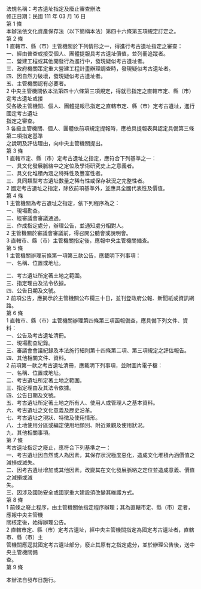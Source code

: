 法規名稱：考古遺址指定及廢止審查辦法  
修正日期：民國 111 年 03 月 16 日  
第 1 條  
本辦法依文化資產保存法（以下簡稱本法）第四十六條第五項規定訂定之。  
第 2 條  
1 直轄市、縣（市）主管機關於下列情形之一，得進行考古遺址指定之審查：  
一、經由普查或接受個人、團體提報具考古遺址價值，並列冊追蹤者。  
二、營建工程或其他開發行為進行中，發現疑似考古遺址者。  
三、政府機關策定重大營建工程計畫辦理調查時，發現疑似考古遺址者。  
四、因自然力破壞，發現疑似考古遺址者。  
五、主管機關認有必要者。  
2 中央主管機關依本法第四十六條第三項規定，得就已指定之直轄市定、縣（市）定考古遺址或接  
受各級主管機關、個人、團體提報已指定之直轄市定、縣（市）定考古遺址，進行國定考古遺址  
指定之審查。  
3 各級主管機關、個人、團體依前項規定提報時，應檢具提報表與認定具備第三條第二項指定基準  
之說明及評估理由，向中央主管機關提出。  
第 3 條  
1 直轄市定、縣（市）定考古遺址之指定，應符合下列基準之一：  
一、具文化發展脈絡中之定位及學術研究史上之意義者。  
二、具文化堆積內涵之特殊性及豐富性者。  
三、具同類型考古遺址數量之稀有性或保存狀況之完整性者。  
2 國定考古遺址之指定，除依前項基準外，並應具全國代表性及價值。  
第 4 條  
1 主管機關為考古遺址之指定，依下列程序為之：  
一、現場勘查。  
二、經審議會審議通過。  
三、作成指定處分，辦理公告，並通知處分相對人。  
2 主管機關於審議會審議前，得召開公聽會或說明會。  
3 直轄市、縣（市）主管機關指定後，應報中央主管機關備查。  
第 5 條  
1 主管機關辦理前條第一項第三款公告，應載明下列事項：  
一、名稱、位置或地址。  


二、考古遺址所定著土地之範圍。  
三、指定理由及法令依據。  
四、公告日期及文號。  
2 前項公告，應揭示於主管機關公布欄三十日，並刊登政府公報、新聞紙或資訊網路。  
第 6 條  
1 直轄市、縣（市）主管機關辦理第四條第三項函報備查，應具備下列文件、資料：  
一、公告及考古遺址清冊。  
二、現場勘查紀錄。  
三、審議會會議紀錄及本法施行細則第十四條第二項、第三項規定之評估報告。  
四、其他相關文件、資料。  
2 前項第一款之考古遺址清冊，應載明下列事項，並附圖片電子檔：  
一、名稱、位置或地址。  
二、考古遺址所定著土地之範圍。  
三、指定理由及其法令依據。  
四、公告日期及文號。  
五、考古遺址所定著土地之所有人、使用人或管理人之基本資料。  
六、考古遺址之文化意義及歷史沿革。  
七、考古遺址之現狀、特徵及使用情形。  
八、土地使用分區或編定使用地類別、附近景觀及使用狀況。  
九、其他相關事項。  
第 7 條  
考古遺址指定之廢止，應符合下列基準之一：  
一、考古遺址因自然或人為因素，其保存狀況極度惡化，造成文化堆積內涵價值之減損或滅失。  
二、因考古遺址增加或其他因素，改變其在文化發展脈絡之定位並造成意義、價值之減損或滅  
失。  
三、因涉及國防安全或國家重大建設須改變其維護方式。  
第 8 條  
1 前條之廢止程序，由主管機關依指定程序辦理；其為直轄市定、縣（市）定者，應報中央主管機  
關核定後，始得辦理公告。  
2 直轄市定、縣（市）定考古遺址，經中央主管機關指定為國定考古遺址者，直轄市、縣（市）主  
管機關應逕就國定考古遺址部分，廢止其原有之指定處分，並於辦理公告後，送中央主管機關備  
查。  
第 9 條  


本辦法自發布日施行。  


